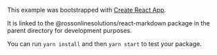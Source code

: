 This example was bootstrapped with [Create React App](https://github.com/facebook/create-react-app).

It is linked to the @rossonlinesolutions/react-markdown package in the parent directory for development purposes.

You can run `yarn install` and then `yarn start` to test your package.
